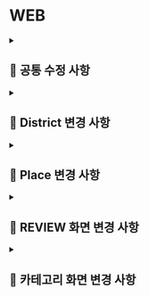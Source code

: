 
# WEB
<details>
  <summary><h2>📂 공통 수정 사항</h2></summary>

### <mark>💾 로그 기록/mark>
> 사용자가 HTTP 요청을 할 떄 마다 해당 url과 변수들을 데이터 베이스에 저장을 하도록 함수를 만들어서 각 view 함수에서 사용.

### <mark>🚫 언어 필터링</mark>
> `re_path`를 사용하여 **한국어(kor)**와 **영어(eng)** 이외의 언어로 된 URL 요청을 차단.  
> 정규식을 통해 URL의 시작 부분에서 언어를 판별하고, 허용되지 않은 언어의 요청은 처리되지 않도록 설정.

```python
from django.urls import re_path
from . import views

# URL 패턴에서 'kor' 또는 'eng'로 시작하는 요청만 허용
urlpatterns = [
    # 카테고리 선택 페이지
    re_path(r'^(?P<lang>\w{2,3})/$', category_choice, name='category_choice'),

    # place_tag_cd가 포함된 URL
    re_path(r'^(?P<lang>\w{2,3})/(?P<place_thema_cd>\w+)/$', district_view, name='district_view'),

    # 구 및 카테고리에 따른 장소 조회 (district_id와 place_category_cd 전달)
    re_path(r'^(?P<lang>\w{2,3})/(?P<district_id>\d+)/(?P<place_category_cd>\w+)/(?P<place_thema_cd>\w+)/$', category_district, name='category_district'),
]
```
</details>
<details>
  <summary><h2>📑 District 변경 사항</h2></summary>  

### 변경 내용
- 각 구의 설명을 간략화하여 간결하게 표시.
- 주요 관광지와 해당 관광지에 가까운 지하철역을 함께 표시.
- 설정한 5개의 구 외에 다른 구를 클릭할 경우, "Coming Soon" 메시지가 나타나도록 수정.

### 예시:
1. **강남구**:
   - **주요 관광지**: 봉은사, 코엑스
   - **가까운 지하철역**: 봉은사, 삼성

> 설정되지 않은 구를 클릭하면 "Coming Soon" 메시지가 표시됩니다.
</details>

<details>
  <summary><h2>📑 Place 변경 사항</h2></summary>  

### 변경 내용
- **INFO창 추가**: 기존에 지도 마커가 어떤 장소를 나타내는지 알기 어려운 문제를 해결하기 위해 각 마커에 INFO창을 추가하여 장소 정보를 표시.
- **클릭 이벤트 수정**: 마커를 클릭하면 해당 장소의 리뷰 화면으로 이동하도록 수정.
- **즐겨찾기 기능 추가**: 장소가 많아 원하는 장소를 찾기 힘든 문제를 해결하기 위해, 즐겨찾기 기능을 도입. 사용자가 관심 있는 장소를 즐겨찾기에 추가하여 모아서 볼 수 있도록 수정.

</details>

<details>
  <summary><h2>📑 REVIEW 화면 변경 사항</h2></summary>  

### 변경 내용
- **리뷰 분석 서비스 도입**: 모든 리뷰를 보여주는 방식에서 벗어나, 고객들에게 리뷰를 더 효과적으로 제공하기 위해 모델을 통해 분석된 결과를 화면에 표시.
  - **긍정/부정 분석 결과**와 **광고성 비율**을 시각적으로 보여주도록 수정.
  
- **대표 리뷰 표시**: 최신순, 긍정, 부정 각각의 대표 리뷰 5개씩만 간단하게 요약하여 보여줌.
  - 모든 리뷰를 나열하지 않고, 중요한 리뷰들만 간략하게 확인 가능.

- **더보기 화면 추가**: 리뷰를 더 자세히 보고 싶은 경우를 대비하여 "더보기" 버튼을 추가하여, 클릭 시 전체 리뷰를 볼 수 있도록 수정.

</details>

<details>
  <summary><h2>📑 카테고리 화면 변경 사항</h2></summary>  

### 변경 내용
- **카테고리 버튼 구현**: 대표적인 9개의 카테고리를 버튼 형태로 화면에 배치. 사용자가 카테고리 버튼을 클릭하면 해당 카테고리의 장소 개수를 구별로 데이터베이스에서 읽어옴.

- **지도 시각화**: 각 구별로 해당 카테고리의 장소 개수를 지도 이미지에 반영하여, 색상으로 구분해 시각적으로 표현.
  - 각 구의 색상은 장소 개수에 비례하여 변화, 많은 장소를 포함하는 구일수록 더 진한 색으로 표시.

</details>
